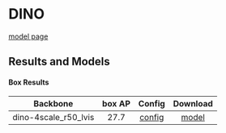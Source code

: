 # DINO

[model page](https://github.com/open-mmlab/mmdetection/blob/dev-3.x/configs/dino/README.md)

## Results and Models

#### Box Results

|       Backbone       | box AP |              Config               |                                                     Download                                                      |
| :------------------: | :----: | :-------------------------------: | :---------------------------------------------------------------------------------------------------------------: |
| dino-4scale_r50_lvis |  27.7  | [config](dino-4scale_r50_lvis.py) | [model](https://github.com/okotaku/dethub-weights/releases/download/v0.1.1dino/dino-4scale_r50_lvis-ea80fe74.pth) |
